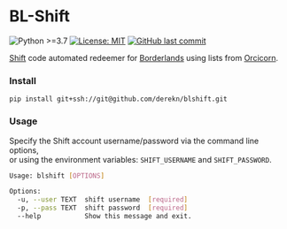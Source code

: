 # BL-Shift

![Python >=3.7](https://img.shields.io/badge/python->=3.7-blue.svg)
[![License: MIT](https://img.shields.io/badge/license-MIT-green.svg)](https://opensource.org/licenses/MIT)
[![GitHub last commit](https://img.shields.io/github/last-commit/derekn/blshift/master.svg)](https://github.com/derekn/blshift/commits/master)

[Shift](https://shift.gearboxsoftware.com/) code automated redeemer for [Borderlands](https://borderlands.com/) using lists from [Orcicorn](https://shift.orcicorn.com/).

### Install

`pip install git+ssh://git@github.com/derekn/blshift.git`

### Usage

Specify the Shift account username/password via the command line options,  
or using the environment variables: `SHIFT_USERNAME` and `SHIFT_PASSWORD`.

```bash
Usage: blshift [OPTIONS]

Options:
  -u, --user TEXT  shift username  [required]
  -p, --pass TEXT  shift password  [required]
  --help           Show this message and exit.
```
